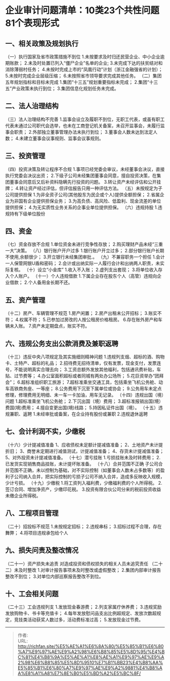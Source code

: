 # 企业审计问题清单：10类23个共性问题81个表现形式

## 一、相关政策及规划执行
（一）执行国家及省市政策措施不到位
1.未按要求及时归还民营企业、中小企业逾期账款；
2.未及时处置已列入“僵尸企业”名单的企业;
3.未完成下达的扶贫结对和消除薄弱村任务；
4.未按时完成上市的“凤凰行动”计划（浙江金融强省的计划）；
5.未按时完成企业层级压缩；
6.未按照省市领导要求完成其他任务。
（二）集团五年规划指标和目标未完成
1.集团“十三五”规划重要指标未完成；
2.集团“十三五”产业政策未执行到位；
3.集团信息化规划任务未完成。
## 二、法人治理结构
（三）法人治理结构不完善
1.监事会设立及履职不到位，无职工代表，或虽有职工代表未通过公司职代会选举，也未在工商登记机关备案，未召开监事会，未履行监事会职责；
2.外部独立董事管理办法未执行到位；
3.董事会人数未达到法定人数；
4.未建立董事会议事规则、监事会议事规则。
## 三、投资管理
（四）投资决策及转让程序不合规
1.事项已经党委会审议，未经董事会决议，直接执行党委会决议出资；
2.下级子公司未经集团董事会同意，擅自投资决策，在集团董事会同意后又后补资料隐瞒先行投资的问题。
3.转让资产未经评估和公开挂牌；
4.转让资产经过评估，但评估报告只用一种评估方法。
（五）未按规定为子公司提供担保
1.为非全资子公司(其他股东为民企或个人)提供全额担保；
2.省属企业为非国有企业提供担保业务；
3.为高负债、高风险、低盈利、现金流差的单位提供担保；
4.为无实质性业务关系的企事业单位提供担保。
（六）违规持股
1.违规持有下级单位股份
## 四、资金
（七）资金存放不合规
1.单位资金未进行竞争性存放；
2.购买理财产品未经“三重一大”决策。
（八）银行账户开户过多
1.银行账户开立过多；
2.部分银行账户长期不使用,余额很少；
3.开立银行未经集团审批.。
（九）不兼容职务一个担任
1.会计一人保管网银U盾和密码；
2.会计或出纳实际一人履行会计和出纳两人职责，未实际复核。
（十）设立“小金库”
1.收入不入账；
2.虚列支出套现；
3.将单位收入存入个人账户。
（十一）个人违规借款
1.下属企业存在股东个人（高管）违规向企业借款；
2.个人备用金长期不还。
## 五、资产管理
（十二）房产、车辆管理不规范
1.房产闲置；
2.房产出租未公开招标；
3.账实不符；
4.权属不符；
5.已参加过房改的人按公租房价格租房。
6.存在账外房产和车辆未入账。
7.资产未定期盘点，账实不符。
## 六、违规公务支出公款消费及兼职返聘
（十三）违反中央八项规定及其实施细则精神问题
1.违规列支烟、超标的酒、购物卡、土特产、超标的礼品；
2.招待费无招待清单，仅有发票，现金支付，发票连号，不能说明真实合理去向；
3.工资总额外发放其他福利，包括通讯费补贴，车贴、过节费等；
4.办公室面积超标或者同城有两处办公场所；
5.花巨资举办“团拜会”；
6.超标准组织职工旅游；
7.超标准乘坐交通工具，包括乘坐飞机公务舱、动车高铁商务座、一等座；
8.公务费用下沉至下属单位或协会；
9.公务用车未定点修理，修理费用无明细、未一车一卡加油，用车无记录。
（十四）违规出国（境）问题
1.超标准乘坐飞机公务舱；
2.下沉出国（境）费用；
3.超标准报销出国(境）费国(境)费用；
4.擅自变更出国(境)线路；
5.持因私证件出国（境）。
（十五）违规兼职、返聘
1.未经审批或备案，在企业持有股份或兼职
2.违规退休返聘
## 七、会计利润不实，少缴税
（十六）少计提减值准备
1、应收债权未足额计提减值准备；
2、土地资产未计提折旧；
3、商誉未定期进行减值测试，计提减值准备；
4、存货未计提减值准备；
5、对外投资未计提减值准备。
（十七）潜亏挂账
1.亏损挂账未及时转费用；
2.已发货实现销售商品挂账，未计提坏账准备。
（十八）合并范围不正确
子公司合并范围不正确，未以控制为基础，对不实际控制（如董事会人数未占多数等）的盈利子公司纳入合并，把实际控制的亏损子公司不纳入合并，造成多反映收入规模，少计亏损。
（十九）少缴税
1.将工资列入福利费，少缴福利费的个人所得税。
2.签订合同、增加净资产，少缴印花税。
3.投资有限合伙公司分来的税前投资收益未缴企业所得税。
## 八、工程项目管理
（二十）招投标不规范
1.未按规定招标；
2.违规串标；
3.招标过程不合理，存在舞弊；
4.将项目违规承包给个人
## 九、损失问责及整改情况
（二十一）资产损失未追责
对造成投资和债权损失的相关人员未追究责任
（二十二）未及时整改
1.对审计报告事项未及时整改或虚假整改；
2.集团内部审计报告整改不到位；
3.对单位内部巡察报告整改不到位。
## 十、工会相关问题
（二十三）工会违规列支
1.发放现金春游费；
2.列支家属疗休养费；
3.违规奖励发放购物卡、书卡等充值卡；
4.每年发放慰问品支出比例超规定、发放次数超规定，竞技类活动获奖人数过多，活动费标准过高；
5.发放现金过节费。

---

> 作者:   
> URL: http://richfan.site/%E5%AE%A1%E6%8A%80/%E5%85%B1%E6%80%A7%E9%97%AE%E9%A2%98%E6%B8%85%E5%8D%95/%E4%BC%81%E4%B8%9A%E5%AE%A1%E8%AE%A1%E9%97%AE%E9%A2%98%E6%B8%85%E5%8D%9510%E7%B1%BB23%E4%B8%AA%E5%85%B1%E6%80%A7%E9%97%AE%E9%A2%9881%E4%B8%AA%E8%A1%A8%E7%8E%B0%E5%BD%A2%E5%BC%8F/  

